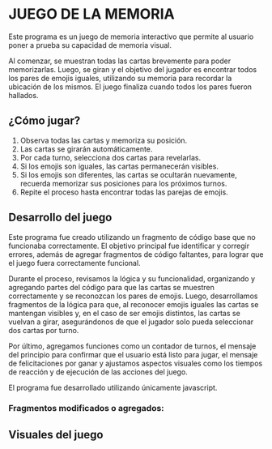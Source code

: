 # JUEGO DE LA MEMORIA

Este programa es un juego de memoria interactivo que permite al usuario poner a prueba su capacidad de memoria visual.

Al comenzar, se muestran todas las cartas brevemente para poder memorizarlas. Luego, se giran y el objetivo del jugador es
encontrar todos los pares de emojis iguales, utilizando su memoria para recordar la ubicación de los mismos. El juego finaliza cuando todos los pares fueron hallados.



## ¿Cómo jugar?

1. Observa todas las cartas y memoriza su posición.
2. Las cartas se girarán automáticamente.
3. Por cada turno, selecciona dos cartas para revelarlas.
4. Si los emojis son iguales, las cartas permanecerán visibles.
5. Si los emojis son diferentes, las cartas se ocultarán nuevamente, recuerda memorizar sus posiciones para los próximos turnos.
6. Repite el proceso hasta encontrar todas las parejas de emojis.



## Desarrollo del juego

Este programa fue creado utilizando un fragmento de código base que no funcionaba correctamente. El objetivo principal fue
identificar y corregir errores, además de agregar fragmentos de código faltantes, para lograr que el juego fuera correctamente funcional.

Durante el proceso, revisamos la lógica y su funcionalidad, organizando y agregando partes del código para que las cartas se
muestren correctamente y se reconozcan los pares de emojis. Luego, desarrollamos fragmentos de la lógica para que, al reconocer emojis iguales las cartas se mantengan visibles y, en el caso de ser emojis distintos, las cartas se vuelvan a girar, asegurándonos de que el jugador solo pueda seleccionar dos cartas por turno.

Por último, agregamos funciones como un contador de turnos, el mensaje del principio para confirmar que el usuario está listo para
jugar, el mensaje de felicitaciones por ganar y ajustamos aspectos visuales como los tiempos de reacción y de ejecución de las acciones del juego.

El programa fue desarrollado utilizando únicamente javascript.

### Fragmentos modificados o agregados:



## Visuales del juego

